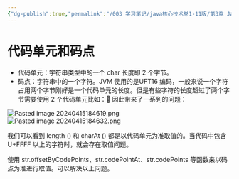 ```yaml
---
{"dg-publish":true,"permalink":"/003 学习笔记/java核心技术卷1-11版/第3章 Java的基本程序设计结构/3.6 字符串/3.6.6 码点和代码单元/","dgPassFrontmatter":true,"created":"2024-04-15T16:06:25.689+08:00","updated":"2024-10-29T10:41:11.000+08:00"}
---
```


# 代码单元和码点

- 代码单元：字符串类型中的一个 char 长度即 2 个字节。
- 码点：字符串中的一个字符。JVM 使用的是UFT16 编码，一般来说一个字符占用两个字节刚好是一个代码单元的长度。但是有些字符的长度超过了两个字节需要使用 2 个代码单元比如：🍺 因此带来了一系列的问题：

![Pasted image 20240415184619.png](/img/user/$/$Sys999%20Attachment/Pasted%20image%2020240415184619.png)
![Pasted image 20240415184632.png](/img/user/$/$Sys999%20Attachment/Pasted%20image%2020240415184632.png)

我们可以看到 length () 和 charAt () 都是以代码单元为准取值的。当代码中包含 U+FFFF 以上的字符时，就会存在取值问题。

使用 str.offsetByCodePoints、str.codePointAt、str.codePoints 等函数来以码点为准进行取值。可以解决以上问题。